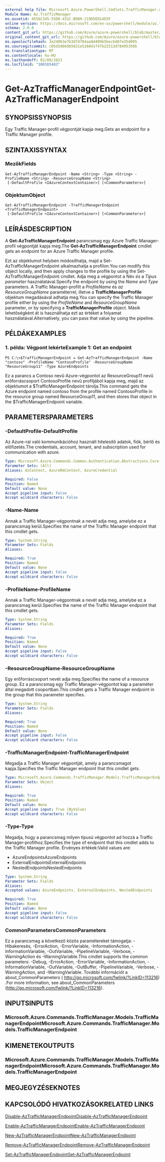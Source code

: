 ```yaml
---
external help file: Microsoft.Azure.PowerShell.Cmdlets.TrafficManager.dll-Help.xml
Module Name: Az.TrafficManager
ms.assetid: 4556C345-55D0-431C-B980-219D5ED14E5F
online version: https://docs.microsoft.com/en-us/powershell/module/az.trafficmanager/get-aztrafficmanagerendpoint
schema: 2.0.0
content_git_url: https://github.com/Azure/azure-powershell/blob/master/src/TrafficManager/TrafficManager/help/Get-AzTrafficManagerEndpoint.md
original_content_git_url: https://github.com/Azure/azure-powershell/blob/master/src/TrafficManager/TrafficManager/help/Get-AzTrafficManagerEndpoint.md
ms.openlocfilehash: 3a24063e7b3d74704aa8d409b5bec6d87e35d095
ms.sourcegitcommit: c05d3d669b5631e526841f47b22513d78495350b
ms.translationtype: MT
ms.contentlocale: hu-HU
ms.lasthandoff: 02/09/2021
ms.locfileid: "100165483"
---
```

# <span data-ttu-id="9722c-101">Get-AzTrafficManagerEndpoint</span><span class="sxs-lookup"><span data-stu-id="9722c-101">Get-AzTrafficManagerEndpoint</span></span>

## <span data-ttu-id="9722c-102">SYNOPSIS</span><span class="sxs-lookup"><span data-stu-id="9722c-102">SYNOPSIS</span></span>
<span data-ttu-id="9722c-103">Egy Traffic Manager-profil végpontját kapja meg.</span><span class="sxs-lookup"><span data-stu-id="9722c-103">Gets an endpoint for a Traffic Manager profile.</span></span>

## <span data-ttu-id="9722c-104">SZINTAXIS</span><span class="sxs-lookup"><span data-stu-id="9722c-104">SYNTAX</span></span>

### <span data-ttu-id="9722c-105">Mezők</span><span class="sxs-lookup"><span data-stu-id="9722c-105">Fields</span></span>
```
Get-AzTrafficManagerEndpoint -Name <String> -Type <String> -ProfileName <String> -ResourceGroupName <String>
 [-DefaultProfile <IAzureContextContainer>] [<CommonParameters>]
```

### <span data-ttu-id="9722c-106">Objektum</span><span class="sxs-lookup"><span data-stu-id="9722c-106">Object</span></span>
```
Get-AzTrafficManagerEndpoint -TrafficManagerEndpoint <TrafficManagerEndpoint>
 [-DefaultProfile <IAzureContextContainer>] [<CommonParameters>]
```

## <span data-ttu-id="9722c-107">LEÍRÁS</span><span class="sxs-lookup"><span data-stu-id="9722c-107">DESCRIPTION</span></span>
<span data-ttu-id="9722c-108">A **Get-AzTrafficManagerEndpoint** parancsmag egy Azure Traffic Manager-profil végpontját kapja meg.</span><span class="sxs-lookup"><span data-stu-id="9722c-108">The **Get-AzTrafficManagerEndpoint** cmdlet gets an endpoint for an Azure Traffic Manager profile.</span></span>

<span data-ttu-id="9722c-109">Ezt az objektumot helyben módosíthatja, majd a Set-AzTrafficManagerEndpoint alkalmazhatja a profilon.</span><span class="sxs-lookup"><span data-stu-id="9722c-109">You can modify this object locally, and then apply changes to the profile by using the Set-AzTrafficManagerEndpoint cmdlet.</span></span>
<span data-ttu-id="9722c-110">Adja meg a végpontot a Név *és* a *Típus paraméter* használatával.</span><span class="sxs-lookup"><span data-stu-id="9722c-110">Specify the endpoint by using the *Name* and *Type* parameters.</span></span>
<span data-ttu-id="9722c-111">A Traffic Manager-profilt a *ProfileName* és *az ResourceGroupName* paraméterrel, illetve a **TrafficManagerProfile** objektum megadásával adhatja meg.</span><span class="sxs-lookup"><span data-stu-id="9722c-111">You can specify the Traffic Manager profile either by using the *ProfileName* and *ResourceGroupName* parameter, or by specifying a **TrafficManagerProfile** object.</span></span>
<span data-ttu-id="9722c-112">Másik lehetőségként át is használhatja ezt az értéket a folyamat használatával.</span><span class="sxs-lookup"><span data-stu-id="9722c-112">Alternatively, you can pass that value by using the pipeline.</span></span>

## <span data-ttu-id="9722c-113">PÉLDÁK</span><span class="sxs-lookup"><span data-stu-id="9722c-113">EXAMPLES</span></span>

### <span data-ttu-id="9722c-114">1. példa: Végpont lekérte</span><span class="sxs-lookup"><span data-stu-id="9722c-114">Example 1: Get an endpoint</span></span>
```
PS C:\>$TrafficManagerEndpoint = Get-AzTrafficManagerEndpoint -Name "contoso" -ProfileName "ContosoProfile" -ResourceGroupName "ResourceGroup11" -Type AzureEndpoints
```

<span data-ttu-id="9722c-115">Ez a parancs a Contoso nevű Azure-végpontot az ResourceGroup11 nevű erőforráscsoport ContosoProfile nevű profiljából kapja meg, majd az objektumot a $TrafficManagerEndpoint tárolja.</span><span class="sxs-lookup"><span data-stu-id="9722c-115">This command gets the Azure endpoint named contoso from the profile named ContosoProfile in the resource group named ResourceGroup11, and then stores that object in the $TrafficManagerEndpoint variable.</span></span>

## <span data-ttu-id="9722c-116">PARAMETERS</span><span class="sxs-lookup"><span data-stu-id="9722c-116">PARAMETERS</span></span>

### <span data-ttu-id="9722c-117">-DefaultProfile</span><span class="sxs-lookup"><span data-stu-id="9722c-117">-DefaultProfile</span></span>
<span data-ttu-id="9722c-118">Az Azure-ral való kommunikációhoz használt hitelesítő adatok, fiók, bérlő és előfizetés.</span><span class="sxs-lookup"><span data-stu-id="9722c-118">The credentials, account, tenant, and subscription used for communication with azure.</span></span>

```yaml
Type: Microsoft.Azure.Commands.Common.Authentication.Abstractions.Core.IAzureContextContainer
Parameter Sets: (All)
Aliases: AzContext, AzureRmContext, AzureCredential

Required: False
Position: Named
Default value: None
Accept pipeline input: False
Accept wildcard characters: False
```

### <span data-ttu-id="9722c-119">-Name</span><span class="sxs-lookup"><span data-stu-id="9722c-119">-Name</span></span>
<span data-ttu-id="9722c-120">Annak a Traffic Manager-végpontnak a nevét adja meg, amelybe ez a parancsmag kerül.</span><span class="sxs-lookup"><span data-stu-id="9722c-120">Specifies the name of the Traffic Manager endpoint that this cmdlet gets.</span></span>

```yaml
Type: System.String
Parameter Sets: Fields
Aliases:

Required: True
Position: Named
Default value: None
Accept pipeline input: False
Accept wildcard characters: False
```

### <span data-ttu-id="9722c-121">-ProfileName</span><span class="sxs-lookup"><span data-stu-id="9722c-121">-ProfileName</span></span>
<span data-ttu-id="9722c-122">Annak a Traffic Manager-végpontnak a nevét adja meg, amelybe ez a parancsmag kerül.</span><span class="sxs-lookup"><span data-stu-id="9722c-122">Specifies the name of the Traffic Manager endpoint that this cmdlet gets.</span></span>

```yaml
Type: System.String
Parameter Sets: Fields
Aliases:

Required: True
Position: Named
Default value: None
Accept pipeline input: False
Accept wildcard characters: False
```

### <span data-ttu-id="9722c-123">-ResourceGroupName</span><span class="sxs-lookup"><span data-stu-id="9722c-123">-ResourceGroupName</span></span>
<span data-ttu-id="9722c-124">Egy erőforráscsoport nevét adja meg.</span><span class="sxs-lookup"><span data-stu-id="9722c-124">Specifies the name of a resource group.</span></span>
<span data-ttu-id="9722c-125">Ez a parancsmag egy Traffic Manager-végpontot kap a paraméter által megadott csoportban.</span><span class="sxs-lookup"><span data-stu-id="9722c-125">This cmdlet gets a Traffic Manager endpoint in the group that this parameter specifies.</span></span>

```yaml
Type: System.String
Parameter Sets: Fields
Aliases:

Required: True
Position: Named
Default value: None
Accept pipeline input: False
Accept wildcard characters: False
```

### <span data-ttu-id="9722c-126">-TrafficManagerEndpoint</span><span class="sxs-lookup"><span data-stu-id="9722c-126">-TrafficManagerEndpoint</span></span>
<span data-ttu-id="9722c-127">Megadja a Traffic Manager végpontját, amely a parancsmagot kapja.</span><span class="sxs-lookup"><span data-stu-id="9722c-127">Specifies the Traffic Manager endpoint that this cmdlet gets.</span></span>

```yaml
Type: Microsoft.Azure.Commands.TrafficManager.Models.TrafficManagerEndpoint
Parameter Sets: Object
Aliases:

Required: True
Position: Named
Default value: None
Accept pipeline input: True (ByValue)
Accept wildcard characters: False
```

### <span data-ttu-id="9722c-128">-Type</span><span class="sxs-lookup"><span data-stu-id="9722c-128">-Type</span></span>
<span data-ttu-id="9722c-129">Megadja, hogy a parancsmag milyen típusú végpontot ad hozzá a Traffic Manager-profilhoz.</span><span class="sxs-lookup"><span data-stu-id="9722c-129">Specifies the type of endpoint that this cmdlet adds to the Traffic Manager profile.</span></span>
<span data-ttu-id="9722c-130">Érvényes értékek:</span><span class="sxs-lookup"><span data-stu-id="9722c-130">Valid values are:</span></span> 

- <span data-ttu-id="9722c-131">AzureEndpoints</span><span class="sxs-lookup"><span data-stu-id="9722c-131">AzureEndpoints</span></span>
- <span data-ttu-id="9722c-132">ExternalEndpoints</span><span class="sxs-lookup"><span data-stu-id="9722c-132">ExternalEndpoints</span></span>
- <span data-ttu-id="9722c-133">NestedEndpoints</span><span class="sxs-lookup"><span data-stu-id="9722c-133">NestedEndpoints</span></span>

```yaml
Type: System.String
Parameter Sets: Fields
Aliases:
Accepted values: AzureEndpoints, ExternalEndpoints, NestedEndpoints

Required: True
Position: Named
Default value: None
Accept pipeline input: False
Accept wildcard characters: False
```

### <span data-ttu-id="9722c-134">CommonParameters</span><span class="sxs-lookup"><span data-stu-id="9722c-134">CommonParameters</span></span>
<span data-ttu-id="9722c-135">Ez a parancsmag a következő közös paramétereket támogatja: -Hibakeresés, -ErrorAction, -ErrorVariable, -InformationAction, -InformationVariable, -OutVariable, -PipelineVariable, -Verbose, -WarningAction és -WarningVariable.</span><span class="sxs-lookup"><span data-stu-id="9722c-135">This cmdlet supports the common parameters: -Debug, -ErrorAction, -ErrorVariable, -InformationAction, -InformationVariable, -OutVariable, -OutBuffer, -PipelineVariable, -Verbose, -WarningAction, and -WarningVariable.</span></span> <span data-ttu-id="9722c-136">További információt a about_CommonParameters ( http://go.microsoft.com/fwlink/?LinkID=113216) .</span><span class="sxs-lookup"><span data-stu-id="9722c-136">For more information, see about_CommonParameters (http://go.microsoft.com/fwlink/?LinkID=113216).</span></span>

## <span data-ttu-id="9722c-137">INPUTS</span><span class="sxs-lookup"><span data-stu-id="9722c-137">INPUTS</span></span>

### <span data-ttu-id="9722c-138">Microsoft.Azure.Commands.TrafficManager.Models.TrafficManagerEndpoint</span><span class="sxs-lookup"><span data-stu-id="9722c-138">Microsoft.Azure.Commands.TrafficManager.Models.TrafficManagerEndpoint</span></span>

## <span data-ttu-id="9722c-139">KIMENETEK</span><span class="sxs-lookup"><span data-stu-id="9722c-139">OUTPUTS</span></span>

### <span data-ttu-id="9722c-140">Microsoft.Azure.Commands.TrafficManager.Models.TrafficManagerEndpoint</span><span class="sxs-lookup"><span data-stu-id="9722c-140">Microsoft.Azure.Commands.TrafficManager.Models.TrafficManagerEndpoint</span></span>

## <span data-ttu-id="9722c-141">MEGJEGYZÉSEK</span><span class="sxs-lookup"><span data-stu-id="9722c-141">NOTES</span></span>

## <span data-ttu-id="9722c-142">KAPCSOLÓDÓ HIVATKOZÁSOK</span><span class="sxs-lookup"><span data-stu-id="9722c-142">RELATED LINKS</span></span>

[<span data-ttu-id="9722c-143">Disable-AzTrafficManagerEndpoint</span><span class="sxs-lookup"><span data-stu-id="9722c-143">Disable-AzTrafficManagerEndpoint</span></span>](./Disable-AzTrafficManagerEndpoint.md)

[<span data-ttu-id="9722c-144">Enable-AzTrafficManagerEndpoint</span><span class="sxs-lookup"><span data-stu-id="9722c-144">Enable-AzTrafficManagerEndpoint</span></span>](./Enable-AzTrafficManagerEndpoint.md)

[<span data-ttu-id="9722c-145">New-AzTrafficManagerEndpoint</span><span class="sxs-lookup"><span data-stu-id="9722c-145">New-AzTrafficManagerEndpoint</span></span>](./New-AzTrafficManagerEndpoint.md)

[<span data-ttu-id="9722c-146">Remove-AzTrafficManagerEndpoint</span><span class="sxs-lookup"><span data-stu-id="9722c-146">Remove-AzTrafficManagerEndpoint</span></span>](./Remove-AzTrafficManagerEndpoint.md)

[<span data-ttu-id="9722c-147">Set-AzTrafficManagerEndpoint</span><span class="sxs-lookup"><span data-stu-id="9722c-147">Set-AzTrafficManagerEndpoint</span></span>](./Set-AzTrafficManagerEndpoint.md)


